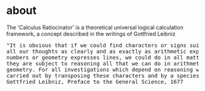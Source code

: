 # about
The 'Calculus Ratiocinator' is a theoretical universal logical calculation framework, a concept described in the writings of Gottfried Leibniz
<pre>
"It is obvious that if we could find characters or signs suited for expressing
all our thoughts as clearly and as exactly as arithmetic expresses
numbers or geometry expresses lines, we could do in all matters insofar as
they are subject to reasoning all that we can do in arithmetic and
geometry. For all investigations which depend on reasoning would be
carried out by transposing these characters and by a species of calculus."
Gottfried Leibniz, Preface to the General Science, 1677
</pre>
